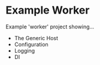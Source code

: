 # Example Worker

Example 'worker' project showing...
- The Generic Host
- Configuration
- Logging
- DI